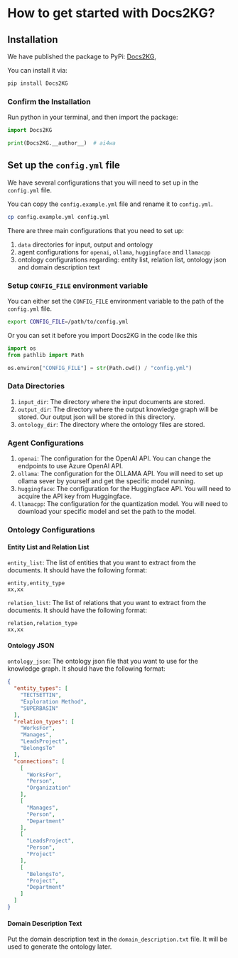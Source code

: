 # How to get started with Docs2KG?

## Installation

We have published the package to PyPi: [Docs2KG](https://pypi.org/project/Docs2KG),

You can install it via:

```bash
pip install Docs2KG
```

### Confirm the Installation

Run python in your terminal, and then import the package:

```python
import Docs2KG

print(Docs2KG.__author__)  # ai4wa

```

## Set up the `config.yml` file

We have several configurations that you will need to set up in the `config.yml` file.

You can copy the `config.example.yml` file and rename it to `config.yml`.

```bash
cp config.example.yml config.yml
```

There are three main configurations that you need to set up:

1. `data` directories for input, output and ontology
2. agent configurations for `openai`, `ollama`, `huggingface` and `llamacpp`
3. ontology configurations regarding: entity list, relation list, ontology json and domain description text

### Setup `CONFIG_FILE` environment variable

You can either set the `CONFIG_FILE` environment variable to the path of the `config.yml` file.

```bash
export CONFIG_FILE=/path/to/config.yml
```

Or you can set it before you import Docs2KG in the code like this

```python
import os
from pathlib import Path

os.environ["CONFIG_FILE"] = str(Path.cwd() / "config.yml")
```

### Data Directories

1. `input_dir`: The directory where the input documents are stored.
2. `output_dir`: The directory where the output knowledge graph will be stored. Our output json will be stored in this
   directory.
3. `ontology_dir`: The directory where the ontology files are stored.

### Agent Configurations

1. `openai`: The configuration for the OpenAI API. You can change the endpoints to use Azure OpenAI API.
2. `ollama`: The configuration for the OLLAMA API. You will need to set up ollama sever by yourself and get the specific
   model running.
3. `huggingface`: The configuration for the Huggingface API. You will need to acquire the API key from Huggingface.
4. `llamacpp`: The configuration for the quantization model. You will need to download your specific model and set the
   path to the model.

### Ontology Configurations

#### Entity List and Relation List

`entity_list`: The list of entities that you want to extract from the documents. It should have the following format:

```csv
entity,entity_type
xx,xx
```

`relation_list`: The list of relations that you want to extract from the documents. It should have the following format:

```csv
relation,relation_type
xx,xx
```

#### Ontology JSON

`ontology_json`: The ontology json file that you want to use for the knowledge graph. It should have the following
format:

```json
{
  "entity_types": [
    "TECTSETTIN",
    "Exploration Method",
    "SUPERBASIN"
  ],
  "relation_types": [
    "WorksFor",
    "Manages",
    "LeadsProject",
    "BelongsTo"
  ],
  "connections": [
    [
      "WorksFor",
      "Person",
      "Organization"
    ],
    [
      "Manages",
      "Person",
      "Department"
    ],
    [
      "LeadsProject",
      "Person",
      "Project"
    ],
    [
      "BelongsTo",
      "Project",
      "Department"
    ]
  ]
}
```

#### Domain Description Text

Put the domain description text in the `domain_description.txt` file. It will be used to generate the ontology later.